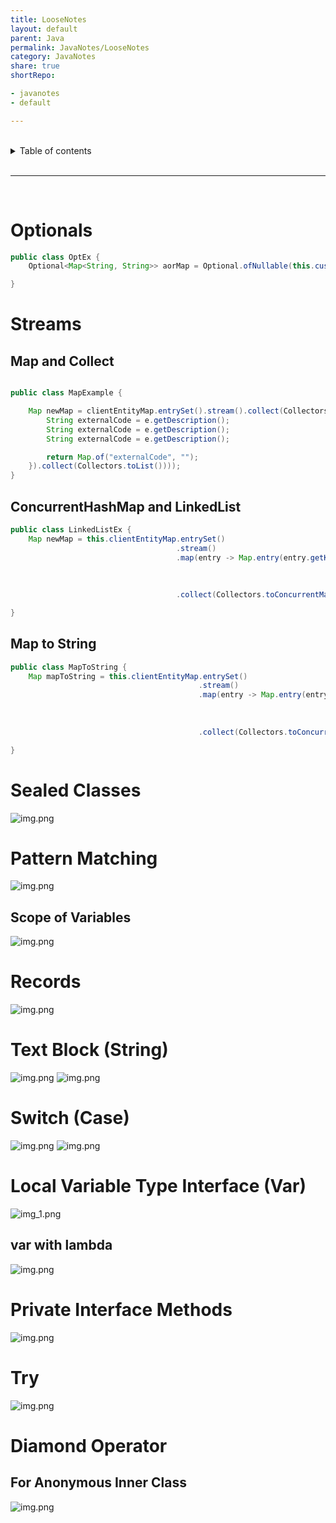 ```yaml
---
title: LooseNotes
layout: default
parent: Java
permalink: JavaNotes/LooseNotes
category: JavaNotes
share: true
shortRepo:

- javanotes
- default

---
```


<br/>

<details markdown="block">                  
<summary>                  
Table of contents                  
</summary>                  
{: .text-delta }                  
1. TOC                  
{:toc}                  
</details>

<br/>

---

<br/>

# Optionals

```java
public class OptEx {
    Optional<Map<String, String>> aorMap = Optional.ofNullable(this.customAORMap);

}
```

# Streams

## Map and Collect

```java

public class MapExample {

    Map newMap = clientEntityMap.entrySet().stream().collect(Collectors.toMap(Map.Entry::getKey, entry -> entry.getValue().stream().map(e -> {
        String externalCode = e.getDescription();
        String externalCode = e.getDescription();
        String externalCode = e.getDescription();

        return Map.of("externalCode", "");
    }).collect(Collectors.toList())));
}
```

## ConcurrentHashMap and LinkedList

```java
public class LinkedListEx {
    Map newMap = this.clientEntityMap.entrySet()
                                     .stream()
                                     .map(entry -> Map.entry(entry.getKey(), entry.getValue()
                                                                                  .stream()
                                                                                  .map(ClientEntityDetails::toMap)
                                                                                  .collect(Collectors.toCollection(LinkedList::new))))
                                     .collect(Collectors.toConcurrentMap(Map.Entry::getKey, Map.Entry::getValue, (a, b) -> b, ConcurrentHashMap::new));

}
```

## Map to String

```java
public class MapToString {
    Map mapToString = this.clientEntityMap.entrySet()
                                          .stream()
                                          .map(entry -> Map.entry(entry.getKey(), entry.getValue()
                                                                                       .stream()
                                                                                       .map(ClientEntityDetails::toMap)
                                                                                       .collect(Collectors.toCollection(LinkedList::new))))
                                          .collect(Collectors.toConcurrentMap(Map.Entry::getKey, Map.Entry::getValue, (a, b) -> b, ConcurrentHashMap::new));

}
```

# Sealed Classes

![img.png](../assets/images/JavaSealedClasses.png)

# Pattern Matching

![img.png](../assets/images/JavaPaternMatching.png)

## Scope of Variables

![img.png](../assets/images/JavaPatternMatchingScopeVar.png)

# Records

![img.png](../assets/images/JavaRecords.png)

# Text Block (String)

![img.png](../assets/images/JavaTextBlock.png)
![img.png](../assets/images/JavaTextBlockHowWeUse.png)

# Switch (Case)

![img.png](../assets/images/JavaSwitch.png)
![img.png](../assets/images/JavaSwitchCase.png)

# Local Variable Type Interface (Var)

![img_1.png](../assets/images/JavaVarType.png)

## var with lambda

![img.png](../assets/images/JavaVarTypeWithLambda.png)

# Private Interface Methods

![img.png](../assets/images/JavaPrivateInterfaceMethods.png)

# Try

![img.png](../assets/images/JavaTryWithResources.png)

# Diamond Operator

## For Anonymous Inner Class

![img.png](../assets/images/JavaDiamondOperatorForInnerClass.png)